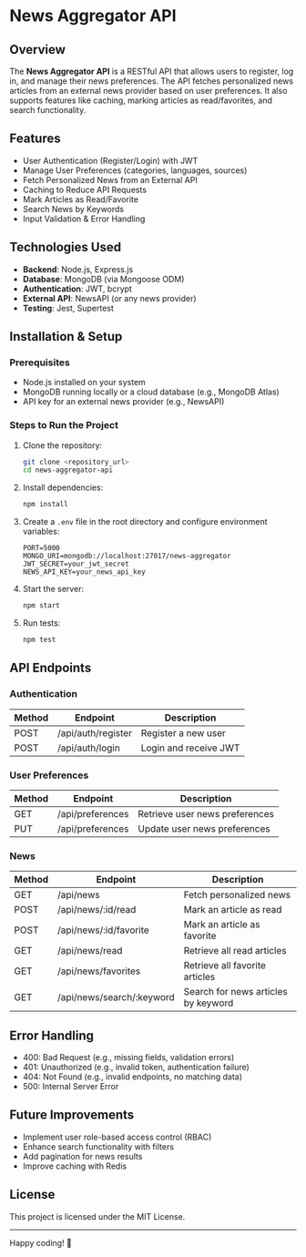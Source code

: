 # News Aggregator API

## Overview
The **News Aggregator API** is a RESTful API that allows users to register, log in, and manage their news preferences. The API fetches personalized news articles from an external news provider based on user preferences. It also supports features like caching, marking articles as read/favorites, and search functionality.

## Features
- User Authentication (Register/Login) with JWT
- Manage User Preferences (categories, languages, sources)
- Fetch Personalized News from an External API
- Caching to Reduce API Requests
- Mark Articles as Read/Favorite
- Search News by Keywords
- Input Validation & Error Handling

## Technologies Used
- **Backend**: Node.js, Express.js
- **Database**: MongoDB (via Mongoose ODM)
- **Authentication**: JWT, bcrypt
- **External API**: NewsAPI (or any news provider)
- **Testing**: Jest, Supertest

## Installation & Setup
### Prerequisites
- Node.js installed on your system
- MongoDB running locally or a cloud database (e.g., MongoDB Atlas)
- API key for an external news provider (e.g., NewsAPI)

### Steps to Run the Project
1. Clone the repository:
   ```sh
   git clone <repository_url>
   cd news-aggregator-api
   ```
2. Install dependencies:
   ```sh
   npm install
   ```
3. Create a `.env` file in the root directory and configure environment variables:
   ```env
   PORT=5000
   MONGO_URI=mongodb://localhost:27017/news-aggregator
   JWT_SECRET=your_jwt_secret
   NEWS_API_KEY=your_news_api_key
   ```
4. Start the server:
   ```sh
   npm start
   ```
5. Run tests:
   ```sh
   npm test
   ```

## API Endpoints
### Authentication
| Method | Endpoint         | Description          |
|--------|-----------------|----------------------|
| POST   | /api/auth/register | Register a new user |
| POST   | /api/auth/login    | Login and receive JWT |

### User Preferences
| Method | Endpoint            | Description                        |
|--------|--------------------|--------------------------------|
| GET    | /api/preferences    | Retrieve user news preferences |
| PUT    | /api/preferences    | Update user news preferences  |

### News
| Method | Endpoint                  | Description                                   |
|--------|--------------------------|-------------------------------------------|
| GET    | /api/news                 | Fetch personalized news                    |
| POST   | /api/news/:id/read        | Mark an article as read                    |
| POST   | /api/news/:id/favorite    | Mark an article as favorite                |
| GET    | /api/news/read            | Retrieve all read articles                 |
| GET    | /api/news/favorites       | Retrieve all favorite articles             |
| GET    | /api/news/search/:keyword | Search for news articles by keyword       |

## Error Handling
- 400: Bad Request (e.g., missing fields, validation errors)
- 401: Unauthorized (e.g., invalid token, authentication failure)
- 404: Not Found (e.g., invalid endpoints, no matching data)
- 500: Internal Server Error

## Future Improvements
- Implement user role-based access control (RBAC)
- Enhance search functionality with filters
- Add pagination for news results
- Improve caching with Redis

## License
This project is licensed under the MIT License.

---
Happy coding! 🚀

